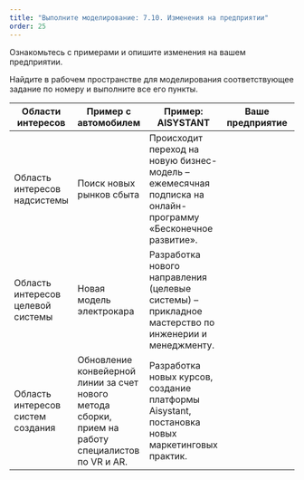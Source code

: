 ```yaml
---
title: "Выполните моделирование: 7.10. Изменения на предприятии"
order: 25
---
```




Ознакомьтесь с примерами и опишите изменения на вашем предприятии.

Найдите в рабочем пространстве для моделирования соответствующее задание по номеру и выполните все его пункты.

| Области интересов | Пример с автомобилем | Пример: AISYSTANT | Ваше предприятие | Заметки |
| --- | --- | --- | --- | --- |
| Область интересов надсистемы | Поиск новых рынков сбыта | Происходит переход на новую бизнес-модель – ежемесячная подписка на онлайн-программу «Бесконечное развитие». |  |  |
| Область интересов целевой системы | Новая модель электрокара | Разработка нового направления (целевые системы) – прикладное мастерство по инженерии и менеджменту. |  |  |
| Область интересов систем создания | Обновление конвейерной линии за счет нового метода сборки, прием на работу специалистов по VR и AR. | Разработка новых курсов, создание платформы Aisystant, постановка новых маркетинговых практик. |  |  |

